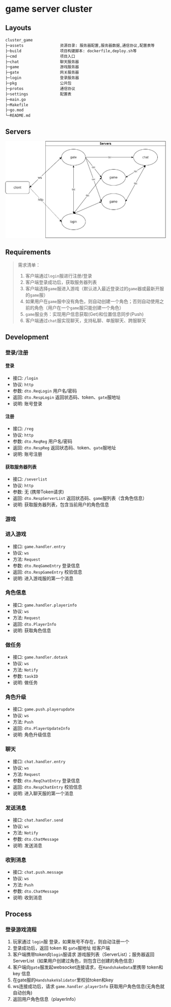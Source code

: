 # game server cluster

## Layouts

```bash
cluster_game
├─assets                资源目录: 服务器配置,服务器数据,通信协议,配置表等
├─build                 项目构建脚本: dockerfile,deploy.sh等
├─cmd                   项目入口
├─chat                  聊天服务器
├─game                  游戏服务器
├─gate                  网关服务器
├─login                 登录服务器
├─pkg                   公共包
├─protos                通信协议
├─settings              配置表
├─main.go
├─Makefile
├─go.mod
└─README.md
```

## Servers

![Servers](../docs/07.jpg)

## Requirements

> 需求清单：
> 1. 客户端通过`login`服进行注册/登录
> 2. 客户端登录成功后，获取服务器列表
> 3. 客户端选择`game`服进入游戏（默认进入最近登录过的`game`器或最新开服的`game`服）
> 4. 如果用户在`game`服中没有角色，则自动创建一个角色；否则自动使用之前的角色（用户在一个`game`服只能创建一个角色）
> 5. `game`服业务：实现用户信息获取(Get)和位置信息同步(Push)
> 6. 客户端通过`chat`服实现聊天，支持私聊、单服聊天、跨服聊天

## Development

### 登录/注册

#### 登录
- 接口: `/login`
- 协议: `http`
- 参数: `dto.ReqLogin` 用户名/密码
- 返回: `dto.RespLogin` 返回状态码、token、`gate`服地址
- 说明: 账号登录

#### 注册
- 接口: `/reg`
- 协议: `http`
- 参数: `dto.ReqReg` 用户名/密码
- 返回: `dto.RespReg` 返回状态码、token、`gate`服地址
- 说明: 账号注册

#### 获取服务器列表
- 接口: `/severlist`
- 协议: `http`
- 参数: 无 (携带Token请求)
- 返回: `dto.RespServerList` 返回状态码、`game`服列表（含角色信息）
- 说明: 获取服务器列表，包含当前用户的角色信息

### 游戏

### 进入游戏
- 接口: `game.handler.entry`
- 协议: `ws`
- 方法: `Request`
- 参数: `dto.ReqGameEntry` 登录信息
- 返回: `dto.RespGameEntry` 校验信息
- 说明: 进入游戏服的第一个消息

### 角色信息
- 接口: `game.handler.playerinfo`
- 协议: `ws`
- 方法: `Request`
- 返回: `dto.PlayerInfo`
- 说明: 获取角色信息

### 做任务
- 接口: `game.handler.dotask`
- 协议: `ws`
- 方法: `Notify`
- 参数: `taskID`
- 说明: 做任务

### 角色升级
- 接口: `game.push.playerupdate`
- 协议: `ws`
- 方法: `Push`
- 返回: `dto.PlayerUpdateInfo`
- 说明: 角色升级信息

### 聊天

- 接口: `chat.handler.entry`
- 协议: `ws`
- 方法: `Request`
- 参数: `dto.ReqChatEntry` 登录信息
- 返回: `dto.RespChatEntry` 校验信息
- 说明: 进入聊天服的第一个消息

### 发送消息
- 接口: `chat.handler.send`
- 协议: `ws`
- 方法: `Notify`
- 参数: `dto.ChatMessage`
- 说明: 发送消息

### 收到消息
- 接口: `chat.push.message`
- 协议: `ws`
- 方法: `Push`
- 参数: `dto.ChatMessage`
- 说明: 收到消息

## Process

### 登录游戏流程
1. 玩家通过 `login`服 登录，如果账号不存在，则自动注册一个
2. 登录成功后，返回 token 和 `gate`服地址 给客户端
3. 客户端携带token向`login`服请求 游戏服列表（ServerList）；服务器返回 ServerList（如果用户创建过角色，则包含已创建的角色信息）
4. 客户端向`gate`服发起websocket连接请求，在`HandshakeData`里携带 token和key 信息
5. 在gate服的`HandshakeValidator`里校验token和key
6. ws连接成功后，请求 `game.handler.playerInfo` 获取用户角色信息(无角色就自动创角)
7. 返回用户角色信息（playerInfo）
